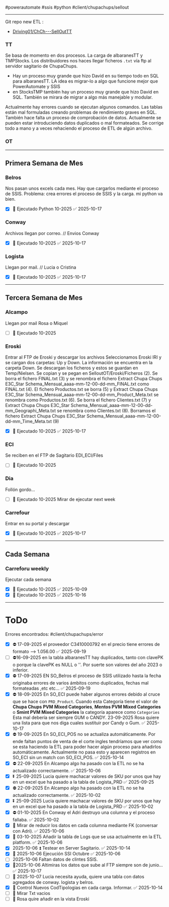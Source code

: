 #powerautomate
#ssis
#python 
#client/chupachups/sellout
___

Git repo new ETL : 
- [Driving01/ChCh---SellOutTT](https://github.com/Driving01/ChCh---SellOutTT)

### TT 
Se basa de momento en dos procesos. La carga de albaranesTT y TMPStocks. Los distribuidores nos haces llegar ficheros `.txt` vía ftp al servidor sagitario de ChupaChups.

- Hay un proceso muy grande que hizo David en su tiempo todo en SQL para albaranesTT. LA idea es migrar-lo a algo que funcione mejor que PowerAutomate y SSIS
- en StocksTMP también hay un proceso muy grande que hizo David en SQL. También se mirara de migrar a algo más manejable y modular.

Actualmente hay errores cuando se ejecutan algunos comandos. Las tablas están mal formuladas creando problemas de rendimiento graves en SQL. También hace falta un proceso de comprobación de datos. Actualmente se pueden estar introduciendo datos duplicados o mal formateados. Se corrige todo a mano y a veces rehaciendo el proceso de ETL de algún archivo.

### OT

___
## Primera Semana de Mes
### Belros
Nos pasan unos excels cada mes. Hay que cargarlos mediante el proceso de SSIS. Problema: crea errores el proceso de SSIS y la carga. mi python va bien.
- [x] 🔺 Ejecutado Python 10-2025 ✅ 2025-10-17
### Conway
Archivos llegan por correo. // Envios Conway
- [x] 🔺 Ejecutado 10-2025 ✅ 2025-10-17
### Logista
Llegan por mail. // Lucia o Cristina
- [x] 🔺 Ejecutado 10-2025 ✅ 2025-10-17
______

## Tercera Semana de Mes
### Alcampo 
Llegan por mail Rosa o Miquel
- [ ] 🔺 Ejecutado 10-2025

### Eroski
Entrar al FTP de Eroski y descargar los archivos
Seleccionamos Eroski IRI y se cargan dos carpetas: Up y Down. La información se encuentra en la carpeta Down. Se descargan los ficheros y estos se guardan en Temp/Nielsen. Se copian y se pegan en SelloutOT/Eroski/Ficheros (2).
Se borra el fichero FINAL.txt (3) y se renombra el fichero Extract Chupa Chups E3C_Star Schema_Mensual_aaaa-mm-12-00-dd-mm_FINAL.txt como FINAL.txt (4). El fichero Productos.txt se borra (5) y Extract Chupa Chups E3C_Star Schema_Mensual_aaaa-mm-12-00-dd-mm_Product_Meta.txt se renombra como Productos.txt (6). Se borra el fichero Clientes.txt (7) y Extract Chupa Chups E3C_Star Schema_Mensual_aaaa-mm-12-00-dd-mm_Geographi_Meta.txt se renombra como Clientes.txt (8). Borramos el fichero Extract Chupa Chups E3C_Star Schema_Mensual_aaaa-mm-12-00-dd-mm_Time_Meta.txt (9)

- [x] 🔺 Ejecutado 10-2025 ✅ 2025-10-17

### ECI
Se reciben en el FTP de Sagitario EDI_ECI/Files
- [ ] 🔺 Ejecutado 10-2025

### Dia
Follón gordo...
- [ ] 🔺 Ejecutado 10-2025 Mirar de ejecutar next week 

### Carrefour
Entrar en su portal y descargar
- [x] 🔺 Ejecutado 10-2025 ✅ 2025-10-17
___
## Cada Semana
### Carreforu weekly
Ejecutar cada semana
- [x] 🔺 Ejecutado 10-2025 ✅ 2025-10-09
- [x] 🔺 Ejecutado 10-2025 ✅ 2025-10-16
___

# ToDo

Errores encontrados: #client/chupachups/error

- [x] ⛔ 17-09-2025 el proveedor C3410000792 en el precio tiene errores de formato --> 1.056.00 ✅ 2025-09-19
- [ ] ⛔16-09-2025 en la tabla albaranesTT hay duplicados, tanto con clavePK o porque la clavePK es NULL o ''. Por suerte son valores del año 2023 o inferior.
- [x] ⛔ 17-09-2025 EN SO_Belros el proceso de SSIS utilizado hasta la fecha originaba errores de varios ámbitos como duplicados, fechas mal formateadas ,etc etc... ✅ 2025-09-19
- [x] ⛔ 18-09-2025 En SO_ECI puede haber algunos errores debido al cruce que se hace con `PRD_Product`. Cuando esta Categoría tiene el valor de **Chupa Chups PVM Mixed Categories**, **Mentos PVM Mixed Categories** o **Smint PVM Mixed Categories** la categoría aparece como `Categories` Esta mal debería ser siempre GUM o CANDY. 23-09-2025 Rosa quiere una lista para que nos diga cuales sustituir por Candy o Gum. ✅ 2025-10-17
- [x] ⛔ 19-09-2025 En SO_ECI_POS no se actualiza automáticamente. Por ende faltan puntos de venta de el corte ingles tendríamos que ver como se esta haciendo la ETL para poder hacer algún proceso para añadirlos automáticamente. Actualmente no pasa esto y aparecen registros en SO_ECI sin un match con SO_ECI_POS. ✅ 2025-10-14
- [x] ⛔ 22-09-2025 En Alcampo algo ha pasado con la ETL no se ha actualizado correctamente. ✅ 2025-10-06
- [x] ⏬ 25-09-2025 Lucia quiere machacar valores de SKU por unos que hay en un excel que ha pasado a la tabla de Logista_PRD ✅ 2025-09-25
- [x] ⛔ 22-09-2025 En Alcampo algo ha pasado con la ETL no se ha actualizado correctamente. ✅ 2025-10-02
- [x] ⏬ 25-09-2025 Lucia quiere machacar valores de SKU por unos que hay en un excel que ha pasado a la tabla de Logista_PRD ✅ 2025-10-02
- [x] ⛔ 01-10-2025 En Conway el Adri destruyo una columna y el proceso fallaba. ✅ 2025-10-02
- [x] 🔁 Mirar de reducir los datos en cada columna mediante FK (conversar con Adri). ✅ 2025-10-06
- [x] 🔼 03-10-2025 Añadir la tabla de Logs que se usa actualmente en la ETL platform. ✅ 2025-10-06
- [x] 2025-10-06 ⏫ Testear en Server Sagitario. ✅ 2025-10-14
- [x] 🔺 2025-10-06 Ejecución SSI Octubre ✅ 2025-10-06
- [ ] 2025-10-06 Faltan datos de clintes SSIS.
- [x] 🔺2025-10-06 Altimiras los datos que sube al FTP siempre son de junio... ✅ 2025-10-17
- [ ] 🔼 2025-10-07 Lucia necesita ayuda, quiere una tabla con datos agregados de conway. logista y belros.
- [x] 🔺 Control Nuevos CodTipologias en cada carga. Informar. ✅ 2025-10-14
- [ ] 🔺 Mirar Txt vacios
- [ ] 🔼  Rosa quire añadir en la vista Eroski
